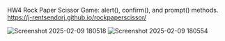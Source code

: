 HW4 Rock Paper Scissor Game: alert(), confirm(), and prompt() methods. 
https://j-rentsendorj.github.io/rockpaperscissor/

![Screenshot 2025-02-09 180518](https://github.com/user-attachments/assets/c612e2ba-0373-4fc1-be4b-51aa44012ce6)
![Screenshot 2025-02-09 180554](https://github.com/user-attachments/assets/92cb3a4e-c51c-42b4-88ab-4034e50559ea)
